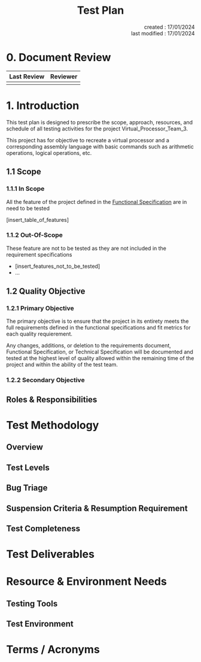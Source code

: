 # <h1 align="center">Test Plan</h1>

<p align="right">created : 17/01/2024<br>last modified : 17/01/2024</p>

# 0. Document Review

| Last Review | Reviewer |
| :----: | :----: |
|  |  |

# 1. Introduction

This test plan is designed to prescribe the scope, approach, resources, and schedule of all testing activities for the project Virtual_Processor_Team_3.

This project has for objective to recreate a virtual processor and a corresponding assembly language with basic commands such as arithmetic operations, logical operations, etc.

## 1.1 Scope

### 1.1.1 In Scope

All the feature of the project defined in the [Functional Specification]() are in need to be tested

[insert_table_of_features]

### 1.1.2 Out-Of-Scope

These feature are not to be tested as they are not included in the requirement specifications
- [insert_features_not_to_be_tested]
- ...

## 1.2 Quality Objective

### 1.2.1 Primary Objective

The primary objective is to ensure that the project in its entirety meets the full requirements defined in the functional specifications and fit metrics for each quality requierement.

Any changes, additions, or deletion to the requirements document, Functional Specification, or Technical Specification will be documented and tested at the highest level of quality allowed within the remaining time of the project and within the ability of the test team.

### 1.2.2 Secondary Objective



## Roles & Responsibilities

# Test Methodology

## Overview

## Test Levels

## Bug Triage

## Suspension Criteria & Resumption Requirement

## Test Completeness

# Test Deliverables
# Resource & Environment Needs

## Testing Tools

## Test Environment

# Terms / Acronyms

